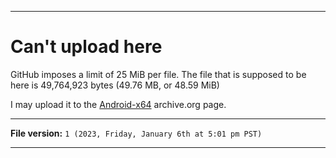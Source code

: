 
***

# Can't upload here

GitHub imposes a limit of 25 MiB per file. The file that is supposed to be here is 49,764,923 bytes (49.76 MB, or 48.59 MiB)

I may upload it to the [Android-x64](https://archive.org/details/@android-x64) archive.org page.

***

**File version:** `1 (2023, Friday, January 6th at 5:01 pm PST)`

***

